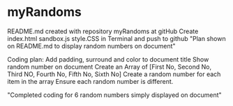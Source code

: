 # myRandoms
README.md created with repository myRandoms at gitHub
Create index.html sandbox.js style.CSS in Terminal and push to github
"Plan shown on README.md to display random numbers on document"

Coding plan:
Add padding, surround and color to document title
Show random number on document
Create an Array of [First No, Second No, Third NO, Fourth No, Fifth No, Sixth No]
Create a random number for each item in the array
Ensure each random number is different.

"Completed coding for 6 random numbers simply displayed on document" 